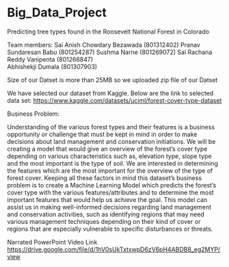 # Big_Data_Project

Predicting tree types found in the Roosevelt National Forest in Colorado

Team members:
Sai Anish Chowdary Bezawada (801312402) 
Pranav Sundaresan Babu (801254287) 
Sushma Narne (801269072)
Sai Rachana Reddy Vanipenta (801266847)  
Abhishekji Dumala (801307903)

Size of our Datset is more than 25MB so we uploaded zip file of our Datset

We have selected our dataset from Kaggle. Below are the link to selected data set: 
https://www.kaggle.com/datasets/uciml/forest-cover-type-dataset

Business Problem:

Understanding of the various forest types and their features is a business opportunity or challenge that must be kept in mind in order to make decisions about land management and conservation initiations. We will be creating a model that would give an overview of the forest’s cover type depending on various characteristics such as, elevation type, slope type and the most important is the type of soil. We are interested in determining the features which are the most important for the overview of the type of forest cover.
Keeping all these factors in mind this dataset’s business problem is to create a Machine Learning Model which predicts the forest’s cover type with the various features/attributes and to determine the most important features that would help us achieve the goal. This model can assist us in making well-informed decisions regarding land management and conservation activities, such as identifying  regions that may need various  management 
techniques depending on their kind of cover or regions that are especially vulnerable to specific disturbances or threats.


Narrated PowerPoint Video Link
https://drive.google.com/file/d/1hV0sUkTxtxwpD6zV6pH4ABDB8_eg2MYP/view

